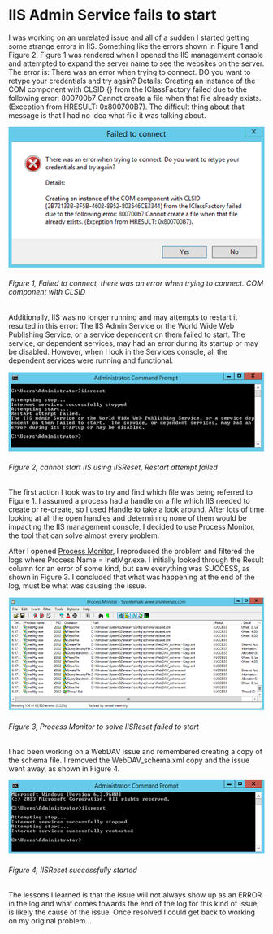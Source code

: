 # IIS Admin Service fails to start

I was working on an unrelated issue and all of a sudden I started getting some strange errors in IIS.  Something like the errors shown in Figure 1 and Figure 2.  Figure 1 was rendered when I opened the IIS management console and attempted to expand the server name to see the websites on the server.  The error is:  There was an error when trying to connect.  DO you want to retype your credentials and try again?  Details: Creating an instance of the COM component with CLSID {} from the IClassFactory failed due to the following error:  800700b7 Cannot create a file when that file already exists. (Exception from HRESULT: 0x800700B7).  The difficult thing about that message is that I had no idea what file it was talking about.

![Failed to connect, there was an error when trying to connect. COM component with CLSID][FIGURE1]
###### Figure 1, Failed to connect, there was an error when trying to connect. COM component with CLSID

Additionally, IIS was no longer running and may attempts to restart it resulted in this error: The IIS Admin Service or the World Wide Web Publishing Service, or a service dependent on them failed to start.  The service, or dependent services, may had an error during its startup or may be disabled.  However, when I look in the Services console, all the dependent services were running and functional.

![cannot start IIS using IISReset, Restart attempt failed][FIGURE2]
###### Figure 2, cannot start IIS using IISReset, Restart attempt failed

The first action I took was to try and find which file was being referred to Figure 1.  I assumed a process had a handle on a file which IIS needed to create or re-create, so I used [Handle][LINK1] to take a look around.  After lots of time looking at all the open handles and determining none of them would be impacting the IIS management console, I decided to use Process Monitor, the tool that can solve almost every problem.

After I opened [Process Monitor][LINK2], I reproduced the problem and filtered the logs where Process Name = InetMgr.exe.  I initially looked through the Result column for an error of some kind, but saw everything was SUCCESS, as shown in Figure 3.  I concluded that what was happening at the end of the log, must be what was causing the issue.

![Process Monitor to solve IISReset failed to start][FIGURE3]
###### Figure 3, Process Monitor to solve IISReset failed to start

I had been working on a WebDAV issue and remembered creating a copy of the schema file.  I removed the WebDAV_schema.xml copy and the issue went away, as shown in Figure 4.

![IISReset successfully started][FIGURE4]
###### Figure 4, IISReset successfully started

The lessons I learned is that the issue will not always show up as an ERROR in the log and what comes towards the end of the log for this kind of issue, is likely the cause of the issue.  Once resolved I could get back to working on my original problem…

[FIGURE1]: ../images/2014/msdn-0473.png "Figure 1, Failed to connect, there was an error when trying to connect. COM component with CLSID"
[FIGURE2]: ../images/2014/msdn-0474.png "Figure 2, cannot start IIS using IISReset, Restart attempt failed"
[FIGURE3]: ../images/2014/msdn-0475.png "Figure 3, Process Monitor to solve IISReset failed to start"
[FIGURE4]: ../images/2014/msdn-0476.png "Figure 4, IISReset successfully started"

[LINK1]: http://technet.microsoft.com/en-us/sysinternals/bb896655.aspx
[LINK2]: http://technet.microsoft.com/en-us/sysinternals/bb896645.aspx
